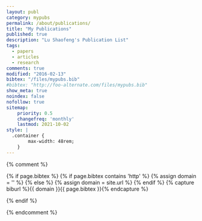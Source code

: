 ```yaml
---
layout: publ
category: mypubs
permalink: /about/publications/
title: "My Publications"
published: true
description: "Lu Shaofeng's Publication List"
tags:
  - papers
  - articles
  - research
comments: true
modified: "2016-02-13"
bibtex: "/files/mypubs.bib"
#bibtex: "http://foo-alternate.com/files/mypubs.bib"
show_meta: true
noindex: false
nofollow: true
sitemap:
    priority: 0.5
    changefreq: 'monthly'
    lastmod: 2021-10-02
style: |
  .container {
        max-width: 48rem;
    } 
---
```


{% comment %}
<!-- bibbase.org should work with following code unless you are hosting domain over https. --> 

{% if page.bibtex %}
 {% if page.bibtex contains 'http' %}
  {% assign domain = '' %}
  {% else %}
  {% assign domain = site.url %}
 {% endif %}
 {% capture biburl %}{{ domain }}{{ page.bibtex }}{% endcapture %}
<script src="http://bibbase.org/show?bib={{ biburl | cgi_escape }}&amp;jsonp=1&amp;authorFirst=1"></script>
{% endif %}

{% endcomment %}

<!-- If category is *mypubs*, then html content from bibtex file at `_includes/mypubs.html` will be shown below.-->
